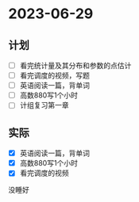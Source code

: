 # 2023-06-29

## 计划
- [ ] 看完统计量及其分布和参数的点估计
- [ ] 看完调度的视频，写题
- [ ] 英语阅读一篇，背单词
- [ ] 高数880写1个小时
- [ ] 计组复习第一章

## 实际

- [x] 英语阅读一篇，背单词
- [x] 高数880写1个小时
- [x] 看完调度的视频

没睡好